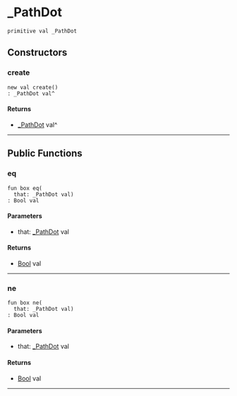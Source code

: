 # _PathDot

```pony
primitive val _PathDot
```

## Constructors

### create

```pony
new val create()
: _PathDot val^
```

#### Returns

* [_PathDot](files-_PathDot) val^

---

## Public Functions

### eq

```pony
fun box eq(
  that: _PathDot val)
: Bool val
```
#### Parameters

*   that: [_PathDot](files-_PathDot) val

#### Returns

* [Bool](builtin-Bool) val

---

### ne

```pony
fun box ne(
  that: _PathDot val)
: Bool val
```
#### Parameters

*   that: [_PathDot](files-_PathDot) val

#### Returns

* [Bool](builtin-Bool) val

---

